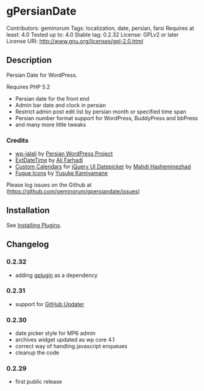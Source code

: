 # gPersianDate

Contributors: geminorum
Tags: localization, date, persian, farsi
Requires at least: 4.0
Tested up to: 4.0
Stable tag: 0.2.32
License: GPLv2 or later
License URI: http://www.gnu.org/licenses/gpl-2.0.html

## Description

Persian Date for WordPress.

Requires PHP 5.2

* Persian date for the front end
* Admin bar date and clock in persian
* Restrict admin post edit list by persian month or specified time span
* Persian number format support for WordPress, BuddyPress and bbPress
* and many more little tweaks

### Credits
* [wp-jalali](https://wordpress.org/plugins/wp-jalali/) by [Persian WordPress Project](http://wp-persian.com/)
* [ExtDateTime](https://github.com/farhadi/ExtDateTime) by [Ali Farhadi](http://farhadi.ir/)
* [Custom Calendars](http://hasheminezhad.com/datepicker) for [jQuery UI Datepicker](http://jqueryui.com/datepicker/) by [Mahdi Hasheminezhad](http://hasheminezhad.com/)
* [Fugue Icons](http://p.yusukekamiyamane.com/) by [Yusuke Kamiyamane](http://yusukekamiyamane.com/)

Please log issues on the Github at (https://github.com/geminorum/gpersiandate/issues)

## Installation

See [Installing Plugins](http://codex.wordpress.org/Managing_Plugins#Installing_Plugins).

## Changelog

### 0.2.32
* adding [gplugin](https://github.com/geminorum/gplugin) as a dependency

### 0.2.31
* support for [GitHub Updater](https://github.com/afragen/github-updater)

### 0.2.30
* date picker style for MP6 admin
* archives widget updated as wp core 4.1
* correct way of handling javascript enqueues
* cleanup the code

### 0.2.29
* first public release